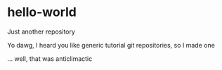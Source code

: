 # hello-world
Just another repository

Yo dawg, I heard you like generic tutorial git repositories, so I made one

... well, that was anticlimactic
